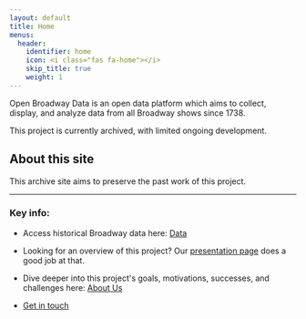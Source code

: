 ```yaml
---
layout: default
title: Home
menus:
  header:
    identifier: home
    icon: <i class="fas fa-home"></i>
    skip_title: true
    weight: 1
---
```


Open Broadway Data is an open data platform which aims to collect,
display, and analyze data from all Broadway shows since 1738.

<div class="warning-msg">
  <i class="fa fa-warning"></i>
  This project is currently archived, with limited ongoing development.
</div>


## About this site
This archive site aims to preserve the past work of this project.

----

### Key info:
* Access historical Broadway data here: [Data <i class="fa-solid fa-database"></i>](data.html)

* Looking for an overview of this project? Our [presentation page](about/presentations.html)
 does a good job at that.

* Dive deeper into this project's goals, motivations, successes, and challenges
here: [About Us](about.html)


* [Get in touch](/about/contact.html)
